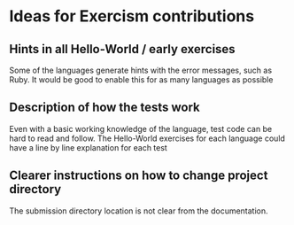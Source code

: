 # Ideas for Exercism contributions

## Hints in all Hello-World / early exercises

Some of the languages generate hints with the error messages, such as Ruby. It would be good to enable this for as many languages as possible

## Description of how the tests work

Even with a basic working knowledge of the language, test code can be hard to read and follow. The Hello-World exercises for each language could have a line by line explanation for each test

## Clearer instructions on how to change project directory

The submission directory location is not clear from the documentation.
